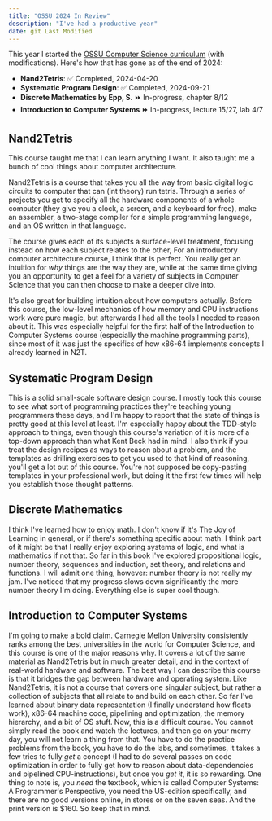 ```yaml
---
title: "OSSU 2024 In Review"
description: "I've had a productive year"
date: git Last Modified
---
```

This year I started the [OSSU Computer Science curriculum](https://cs.ossu.dev/) (with modifications). Here's how that has gone as of the end of 2024:
* **Nand2Tetris**: ✅ Completed, 2024-04-20
* **Systematic Program Design**: ✅ Completed, 2024-09-21
* **Discrete Mathematics by Epp, S.** ⏩ In-progress, chapter 8/12
* **Introduction to Computer Systems** ⏩ In-progress, lecture 15/27, lab 4/7
## Nand2Tetris
This course taught me that I can learn anything I want. It also taught me a bunch of cool things about computer architecture.

Nand2Tetris is a course that takes you all the way from basic digital logic circuits to computer that can (int theory) run tetris. Through a series of projects you get to specify all the hardware components of a whole computer (they give you a clock, a screen, and a keyboard for free), make an assembler, a two-stage compiler for a simple programming language, and an OS written in that language.

The course gives each of its subjects a surface-level treatment, focusing instead on how each subject relates to the other, For an introductory computer architecture course, I think that is perfect. You really get an intuition for *why* things are the way they are, while at the same time giving you an opportunity to get a feel for a variety of subjects in Computer Science that you can then choose to make a deeper dive into.

It's also great for building intuition about how computers actually. Before this course, the low-level mechanics of how memory and CPU instructions work were pure magic, but afterwards I had all the tools I needed to reason about it. This was especially helpful for the first half of the Introduction to Computer Systems course (especially the machine programming parts), since most of it was just the specifics of how x86-64 implements concepts I already learned in N2T.
## Systematic Program Design
This is a solid small-scale software design course. I mostly took this course to see what sort of programming practices they're teaching young programmers these days, and I'm happy to report that the state of things is pretty good at this level at least. I'm especially happy about the TDD-style approach to things, even though this course's variation of it is more of a top-down approach than what Kent Beck had in mind. I also think if you treat the design recipes as ways to reason about a problem, and the templates as drilling exercises to get you used to that kind of reasoning, you'll get a lot out of this course. You're not supposed be copy-pasting templates in your professional work, but doing it the first few times will help you establish those thought patterns.
## Discrete Mathematics
I think I've learned how to enjoy math. I don't know if it's The Joy of Learning in general, or if there's something specific about math. I think part of it might be that I really enjoy exploring systems of logic, and what is mathematics if not that. So far in this book I've explored propositional logic, number theory, sequences and induction, set theory, and relations and functions. I will admit one thing, however: number theory is not really my jam. I've noticed that my progress slows down significantly the more number theory I'm doing. Everything else is super cool though.
## Introduction to Computer Systems
I'm going to make a bold claim. Carnegie Mellon University consistently ranks among the best universities in the world for Computer Science, and this course is one of the major reasons why. It covers a lot of the same material as Nand2Tetris but in much greater detail, and in the context of real-world hardware and software. The best way I can describe this course is that it bridges the gap between hardware and operating system. Like Nand2Tetris, it is not a course that covers one singular subject, but rather a collection of subjects that all relate to and build on each other. So far I've learned about binary data representation (I finally understand how floats work), x86-64 machine code, pipelining and optimization, the memory hierarchy, and a bit of OS stuff. Now, this is a difficult course. You cannot simply read the book and watch the lectures, and then go on your merry day, you will not learn a thing from that. You have to do the practice problems from the book, you have to do the labs, and sometimes, it takes a few tries to fully *get* a concept (I had to do several passes on code optimization in order to fully get how to reason about data-dependencies and pipelined CPU-instructions), but once you *get it*, it is so rewarding. One thing to note is, you *need* the textbook, which is called Computer Systems: A Programmer's Perspective, you need the US-edition specifically, and there are no good versions online, in stores or on the seven seas. And the print version is $160. So keep that in mind.
